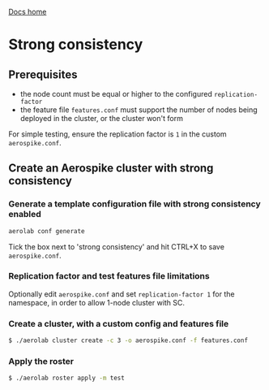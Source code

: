 [Docs home](../../../README.md)

# Strong consistency

## Prerequisites

* the node count must be equal or higher to the configured `replication-factor`
* the feature file `features.conf` must support the number of nodes being deployed in the cluster, or the cluster won't form

For simple testing, ensure the replication factor is `1` in the custom `aerospike.conf`.

## Create an Aerospike cluster with strong consistency

### Generate a template configuration file with strong consistency enabled

```bash
aerolab conf generate
```

Tick the box next to 'strong consistency' and hit CTRL+X to save `aerospike.conf`.

### Replication factor and test features file limitations

Optionally edit `aerospike.conf` and set `replication-factor 1` for the namespace, in order to allow 1-node cluster with SC.

### Create a cluster, with a custom config and features file

```bash
$ ./aerolab cluster create -c 3 -o aerospike.conf -f features.conf
```

### Apply the roster

```bash
$ ./aerolab roster apply -m test
```
